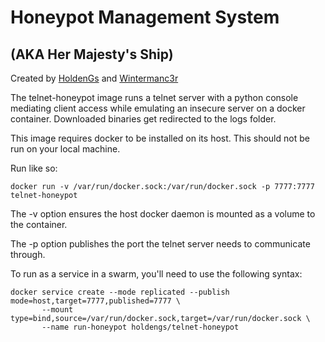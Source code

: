 # Honeypot Management System
## (AKA Her Majesty's Ship)

Created by [HoldenGs](https://github.com/HoldenGs/) and [Wintermanc3r](https://github.com/wintermanc3r/)

The telnet-honeypot image runs a telnet server with a python console mediating client access while emulating an insecure server on a docker container. Downloaded binaries get redirected to the logs folder.

This image requires docker to be installed on its host. This should not be run on your local machine.

Run like so:
~~~~
docker run -v /var/run/docker.sock:/var/run/docker.sock -p 7777:7777 telnet-honeypot
~~~~

The -v option ensures the host docker daemon is mounted as a volume to the container.

The -p option publishes the port the telnet server needs to communicate through.

To run as a service in a swarm, you'll need to use the following syntax:
~~~~
docker service create --mode replicated --publish mode=host,target=7777,published=7777 \
       --mount type=bind,source=/var/run/docker.sock,target=/var/run/docker.sock \
       --name run-honeypot holdengs/telnet-honeypot
~~~~
